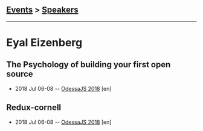 ## [Events](../README.md) > [Speakers](../speakers.md)
---

# Eyal Eizenberg

## The Psychology of building your first open source
- 2018 Jul 06-08 -- [OdessaJS 2018](https://youtu.be/n2hYH87nzSA) [en]   
## Redux-cornell
- 2018 Jul 06-08 -- [OdessaJS 2018](https://youtu.be/LmhtTzY3nms) [en]   
